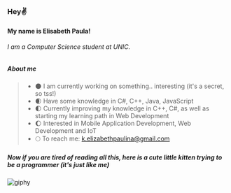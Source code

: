 ### Hey✌️ 
#### My name is Elisabeth Paula!
###### I am a Computer Science student at UNIC. 

##### About me
> * 🌑 I am currently working on something.. interesting (it's a secret, so tss!)
> * 🌒 Have some knowledge in C#, C++, Java, JavaScript
> * 🌓 Currently improving my knowledge in C++, C#, as well as starting my learning path in Web Development
> * 🌔 Interested in Mobile Application Development, Web Development and IoT
> * 🌕 To reach me: k.elizabethpaulina@gmail.com

##### Now if you are tired of reading all this, here is a cute little kitten trying to be a programmer (it's just like me) 

![giphy](https://github.com/kkelisabeth/kkelisabeth/assets/99167960/b4a9bc13-4a03-4ff8-8a4c-67b7a0cb99a9)
